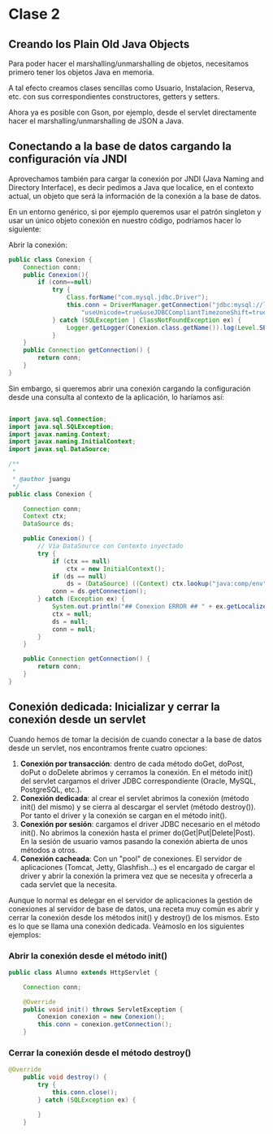 # Clase 2

## Creando los Plain Old Java Objects

Para poder hacer el marshalling/unmarshalling de objetos, necesitamos primero tener los objetos Java en memoria. 

A tal efecto creamos clases sencillas como Usuario, Instalacion, Reserva, etc. con sus correspondientes constructores, getters y setters.

Ahora ya es posible con Gson, por ejemplo, desde el servlet directamente hacer el marshalling/unmarshalling de JSON a Java.

## Conectando a la base de datos cargando la configuración vía JNDI 

Aprovechamos también para cargar la conexión por JNDI (Java Naming and Directory Interface), es decir pedimos a Java que localice, en el contexto actual, un objeto que será la información de la conexión a la base de datos.

En un entorno genérico, si por ejemplo queremos usar el patrón singleton y usar un único objeto conexión en nuestro código, podríamos hacer lo siguiente:

Abrir la conexión:

```java
public class Conexion {
    Connection conn;
    public Conexion(){
        if (conn==null)
            try {
                Class.forName("com.mysql.jdbc.Driver");
                this.conn = DriverManager.getConnection("jdbc:mysql://localhost/gestion_reservas?" + 
                    "useUnicode=true&useJDBCCompliantTimezoneShift=true&serverTimezone=UTC&user=root&password=example");
            } catch (SQLException | ClassNotFoundException ex) {
                Logger.getLogger(Conexion.class.getName()).log(Level.SEVERE, null, ex);     
            }  
    }
    public Connection getConnection() {
        return conn;
    }
}
```

Sin embargo, si queremos abrir una conexión cargando la configuración desde una consulta al contexto de la aplicación, lo haríamos así:

```java

import java.sql.Connection;
import java.sql.SQLException;
import javax.naming.Context;
import javax.naming.InitialContext;
import javax.sql.DataSource;

/**
 *
 * @author juangu
 */
public class Conexion {

    Connection conn;
    Context ctx;
    DataSource ds;

    public Conexion() {
        // Vía DataSource con Contexto inyectado
        try {
            if (ctx == null)
                ctx = new InitialContext();
            if (ds == null)
                ds = (DataSource) ((Context) ctx.lookup("java:comp/env")).lookup("jdbc/gestionReservas");
            conn = ds.getConnection();
        } catch (Exception ex) {
            System.out.println("## Conexion ERROR ## " + ex.getLocalizedMessage());
            ctx = null;
            ds = null;
            conn = null;
        }
    }

    public Connection getConnection() {
        return conn;
    }
}

```


## Conexión dedicada: Inicializar y cerrar la conexión desde  un servlet

Cuando hemos de tomar la decisión de cuando conectar a la base de datos desde un servlet, nos encontramos frente cuatro opciones:

1. **Conexión por transacción**: dentro de cada método doGet, doPost, doPut o doDelete abrimos y cerramos la conexión. En el método init() del servlet cargamos el driver JDBC correspondiente (Oracle, MySQL, PostgreSQL, etc.).
2. **Conexión dedicada**: al crear el servlet abrimos la conexión (método init() del mismo) y se cierra al descargar el servlet (método destroy()). Por tanto el driver y la conexión se cargan en el método init(). 
3. **Conexión por sesión**: cargamos el driver JDBC necesario en el método init(). No abrimos la conexión hasta el primer do(Get|Put|Delete|Post). En la sesión de usuario vamos pasando la conexión abierta de unos métodos a otros.
4. **Conexión cacheada**: Con un "pool" de conexiones. El servidor de aplicaciones (Tomcat, Jetty, Glashfish...) es el encargado de cargar el driver y abrir la conexión la primera vez que se necesita y ofrecerla a cada servlet que la necesita.

Aunque lo normal es delegar en el servidor de aplicaciones la gestión de conexiones al servidor de base de datos, una receta muy común es abrir y cerrar la conexión desde los métodos init() y destroy() de los mismos. Esto es lo que se llama una conexión dedicada. Veámoslo en los siguientes ejemplos:


### Abrir la conexión desde el método init()

```java
public class Alumno extends HttpServlet {

    Connection conn;

    @Override 
    public void init() throws ServletException {
        Conexion conexion = new Conexion(); 
        this.conn = conexion.getConnection();
    }
```

### Cerrar la conexión desde el método destroy()

```java
@Override
    public void destroy() {
        try {
            this.conn.close();
        } catch (SQLException ex) {

        }
    }
```
